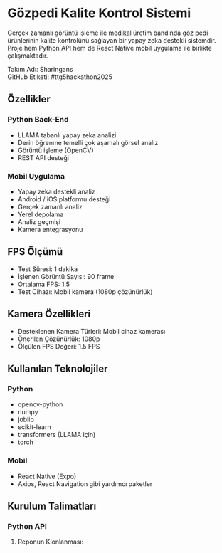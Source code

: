 # Gözpedi Kalite Kontrol Sistemi

Gerçek zamanlı görüntü işleme ile medikal üretim bandında göz pedi ürünlerinin kalite kontrolünü sağlayan bir yapay zeka destekli sistemdir. Proje hem Python API hem de React Native mobil uygulama ile birlikte çalışmaktadır.

Takım Adı: Sharingans  
GitHub Etiketi: #ttg5hackathon2025

## Özellikler

### Python Back-End

- LLAMA tabanlı yapay zeka analizi
- Derin öğrenme temelli çok aşamalı görsel analiz
- Görüntü işleme (OpenCV)
- REST API desteği

### Mobil Uygulama

- Yapay zeka destekli analiz
- Android / iOS platformu desteği
- Gerçek zamanlı analiz
- Yerel depolama
- Analiz geçmişi
- Kamera entegrasyonu

## FPS Ölçümü

- Test Süresi: 1 dakika  
- İşlenen Görüntü Sayısı: 90 frame  
- Ortalama FPS: 1.5  
- Test Cihazı: Mobil kamera (1080p çözünürlük)

## Kamera Özellikleri

- Desteklenen Kamera Türleri: Mobil cihaz kamerası
- Önerilen Çözünürlük: 1080p
- Ölçülen FPS Değeri: 1.5 FPS

## Kullanılan Teknolojiler

### Python

- opencv-python  
- numpy  
- joblib  
- scikit-learn  
- transformers (LLAMA için)  
- torch  

### Mobil

- React Native (Expo)  
- Axios, React Navigation gibi yardımcı paketler  

## Kurulum Talimatları

### Python API

1. Reponun Klonlanması:
